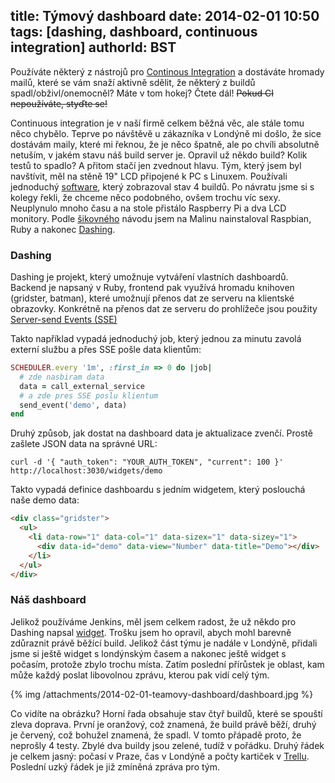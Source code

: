 title: Týmový dashboard
date: 2014-02-01 10:50
tags: [dashing, dashboard, continuous integration]
authorId: BST
---

Používáte některý z nástrojů pro [Continous Integration](http://cs.wikipedia.org/wiki/Pr%C5%AFb%C4%9B%C5%BEn%C3%A1_integrace) a dostáváte hromady mailů, které se vám snaží aktivně sdělit, že některý z buildů spadl/obživl/onemocněl? Máte v tom hokej? Čtete dál! ~~Pokud CI nepoužíváte, styďte se!~~
<!-- more -->

Continuous integration je v naší firmě celkem běžná věc, ale stále tomu něco chybělo. Teprve po návštěvě u zákazníka v Londýně mi došlo, že sice dostávám maily, které mi řeknou, že je něco špatně, ale po chvíli absolutně netuším, v jakém stavu náš build server je. Opravil už někdo build? Kolik testů to spadlo? A přitom stačí jen zvednout hlavu. Tým, který jsem byl navštívit, měl na stěně 19" LCD připojené k PC s Linuxem. Používali jednoduchý [software](https://github.com/tuo/jenkins-monitor), který zobrazoval stav 4 buildů. Po návratu jsme si s kolegy řekli, že chceme něco podobného, ovšem trochu víc sexy. Neuplynulo mnoho času a na stole přistálo Raspberry Pi a dva LCD monitory. Podle [šikovného](http://www.inclind.com/journal/development/raspberry-pi-dashing-heroku-dashboard-part-1/detail.htm) návodu jsem na Malinu nainstaloval Raspbian, Ruby a nakonec [Dashing](http://shopify.github.io/dashing/).

### Dashing

Dashing je projekt, který umožnuje vytváření vlastních dashboardů. Backend je napsaný v Ruby, frontend pak využívá hromadu knihoven (gridster, batman), které umožnují přenos dat ze serveru na klientské obrazovky. Konkrétně na přenos dat ze serveru do prohlížeče jsou použity [Server-send Events (SSE)](http://www.html5rocks.com/en/tutorials/eventsource/basics/)

Takto například vypadá jednoduchý job, který jednou za minutu zavolá externí službu a přes SSE pošle data klientům:
```ruby
SCHEDULER.every '1m', :first_in => 0 do |job|
  # zde nasbiram data
  data = call_external_service
  # a zde pres SSE poslu klientum
  send_event('demo', data)
end
```

Druhý způsob, jak dostat na dashboard data je aktualizace zvenčí. Prostě zašlete JSON data na správné URL:
```asciidoc
curl -d '{ "auth_token": "YOUR_AUTH_TOKEN", "current": 100 }' http://localhost:3030/widgets/demo
```

Takto vypadá definice dashboardu s jedním widgetem, který poslouchá naše demo data:
```html
<div class="gridster">
  <ul>
    <li data-row="1" data-col="1" data-sizex="1" data-sizey="1">
      <div data-id="demo" data-view="Number" data-title="Demo"></div>
    </li>
  </ul>
</div>
```



### Náš dashboard

Jelikož používáme Jenkins, měl jsem celkem radost, že už někdo pro Dashing napsal [widget](https://gist.github.com/mavimo/6334816). Trošku jsem ho opravil, abych mohl barevně zdůraznit právě běžící build. Jelikož část týmu je nadále v Londýně, přidali jsme si ještě widget s londýnským časem a nakonec ještě widget s počasím, protože zbylo trochu místa. Zatím poslední přírůstek je oblast, kam může každý poslat libovolnou zprávu, kterou pak vidí celý tým.

{% img /attachments/2014-02-01-teamovy-dashboard/dashboard.jpg %}

Co vidíte na obrázku? Horní řada obsahuje stav čtyř buildů, které se spouští zleva doprava. První je oranžový, což znamená, že build právě běží, druhý je červený, což bohužel znamená, že spadl. V tomto přápadě proto, že neprošly 4 testy. Zbylé dva buildy jsou zelené, tudíž v pořádku. Druhý řádek je celkem jasný: počasí v Praze, čas v Londýně a počty kartiček v [Trellu](http://trello.com). Poslední uzký řádek je již zmíněná zpráva pro tým.
